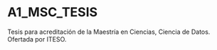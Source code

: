 # A1_MSC_TESIS
Tesis para acreditación de la Maestría en Ciencias, Ciencia de Datos. Ofertada por ITESO.
